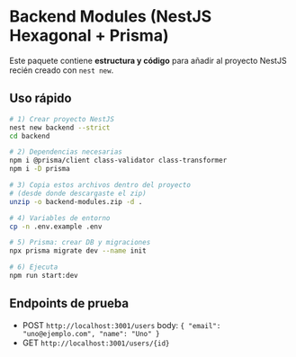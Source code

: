 # Backend Modules (NestJS Hexagonal + Prisma)

Este paquete contiene **estructura y código** para añadir al proyecto NestJS recién creado con `nest new`.

## Uso rápido

```bash
# 1) Crear proyecto NestJS
nest new backend --strict
cd backend

# 2) Dependencias necesarias
npm i @prisma/client class-validator class-transformer
npm i -D prisma

# 3) Copia estos archivos dentro del proyecto
# (desde donde descargaste el zip)
unzip -o backend-modules.zip -d .

# 4) Variables de entorno
cp -n .env.example .env

# 5) Prisma: crear DB y migraciones
npx prisma migrate dev --name init

# 6) Ejecuta
npm run start:dev
```

## Endpoints de prueba
- POST `http://localhost:3001/users` body: `{ "email": "uno@ejemplo.com", "name": "Uno" }`
- GET  `http://localhost:3001/users/{id}`

